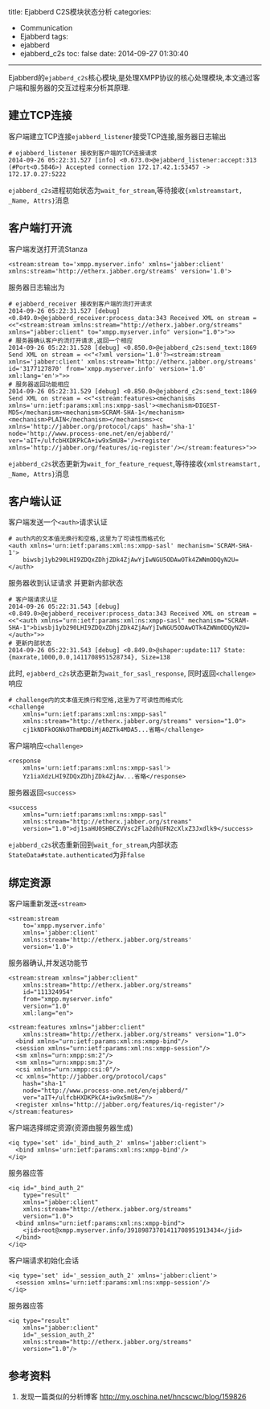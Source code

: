 title: Ejabberd  C2S模块状态分析
categories:
  - Communication
  - Ejabberd
tags:
  - ejabberd
  - ejabberd_c2s
toc: false
date: 2014-09-27 01:30:40
---

Ejabberd的`ejabberd_c2s`核心模块,是处理XMPP协议的核心处理模块,本文通过客户端和服务器的交互过程来分析其原理.


## 建立TCP连接

客户端建立TCP连接`ejabberd_listener`接受TCP连接,服务器日志输出

```
# ejabberd_listener 接收到客户端的TCP连接请求
2014-09-26 05:22:31.527 [info] <0.673.0>@ejabberd_listener:accept:313 (#Port<0.5846>) Accepted connection 172.17.42.1:53457 -> 172.17.0.27:5222
```

`ejabberd_c2s`进程初始状态为`wait_for_stream`,等待接收`{xmlstreamstart, _Name, Attrs}`消息

## 客户端打开流

客户端发送打开流Stanza

```
<stream:stream to='xmpp.myserver.info' xmlns='jabber:client' xmlns:stream='http://etherx.jabber.org/streams' version='1.0'>
```

服务器日志输出为

```
# ejabberd_receiver 接收到客户端的流打开请求
2014-09-26 05:22:31.527 [debug] <0.849.0>@ejabberd_receiver:process_data:343 Received XML on stream = <<"<stream:stream xmlns:stream="http://etherx.jabber.org/streams" xmlns="jabber:client" to="xmpp.myserver.info" version="1.0">">>
# 服务器确认客户的流打开请求,返回一个相应
2014-09-26 05:22:31.528 [debug] <0.850.0>@ejabberd_c2s:send_text:1869 Send XML on stream = <<"<?xml version='1.0'?><stream:stream xmlns='jabber:client' xmlns:stream='http://etherx.jabber.org/streams' id='3177127870' from='xmpp.myserver.info' version='1.0' xml:lang='en'>">>
# 服务器返回功能相应
2014-09-26 05:22:31.529 [debug] <0.850.0>@ejabberd_c2s:send_text:1869 Send XML on stream = <<"<stream:features><mechanisms xmlns='urn:ietf:params:xml:ns:xmpp-sasl'><mechanism>DIGEST-MD5</mechanism><mechanism>SCRAM-SHA-1</mechanism><mechanism>PLAIN</mechanism></mechanisms><c xmlns='http://jabber.org/protocol/caps' hash='sha-1' node='http://www.process-one.net/en/ejabberd/' ver='aIT+/ulfcbHXDKPkCA+iw9x5mU8='/><register xmlns='http://jabber.org/features/iq-register'/></stream:features>">>
```

`ejabberd_c2s`状态更新为`wait_for_feature_request`,等待接收`{xmlstreamstart, _Name, Attrs}`消息


## 客户端认证

客户端发送一个`<auth>`请求认证

```
# auth内的文本值无换行和空格,这里为了可读性而格式化
<auth xmlns='urn:ietf:params:xml:ns:xmpp-sasl' mechanism='SCRAM-SHA-1'>
    biwsbj1yb290LHI9ZDQxZDhjZDk4ZjAwYjIwNGU5ODAwOTk4ZWNmODQyN2U=
</auth>
```

服务器收到认证请求 并更新内部状态

```
# 客户端请求认证
2014-09-26 05:22:31.543 [debug] <0.849.0>@ejabberd_receiver:process_data:343 Received XML on stream = <<"<auth xmlns="urn:ietf:params:xml:ns:xmpp-sasl" mechanism="SCRAM-SHA-1">biwsbj1yb290LHI9ZDQxZDhjZDk4ZjAwYjIwNGU5ODAwOTk4ZWNmODQyN2U=</auth>">>
# 更新内部状态
2014-09-26 05:22:31.543 [debug] <0.849.0>@shaper:update:117 State: {maxrate,1000,0.0,1411708951528734}, Size=138
```

此时, `ejabberd_c2s`状态更新为`wait_for_sasl_response`, 同时返回`<challenge>`响应

```
# challenge内的文本值无换行和空格,这里为了可读性而格式化
<challenge
    xmlns="urn:ietf:params:xml:ns:xmpp-sasl"
    xmlns:stream="http://etherx.jabber.org/streams" version="1.0">
    cj1kNDFkOGNkOThmMDBiMjA0ZTk4MDA5...省略</challenge>
```

客户端响应`<challenge>`

```
<response
    xmlns='urn:ietf:params:xml:ns:xmpp-sasl'>
    Yz1iaXdzLHI9ZDQxZDhjZDk4ZjAw...省略</response>
```

服务器返回`<success>`

```
<success
    xmlns="urn:ietf:params:xml:ns:xmpp-sasl"
    xmlns:stream="http://etherx.jabber.org/streams"
    version="1.0">dj1saHU0SHBCZVVsc2Fla2dhUFN2cXlxZ3Jxdlk9</success>
```

`ejabberd_c2s`状态重新回到`wait_for_stream`,内部状态`StateData#state.authenticated`为非`false`

## 绑定资源

客户端重新发送`<stream>`

```
<stream:stream
    to='xmpp.myserver.info'
    xmlns='jabber:client'
    xmlns:stream='http://etherx.jabber.org/streams'
    version='1.0'>
```

服务器确认,并发送功能节

```
<stream:stream xmlns="jabber:client"
    xmlns:stream="http://etherx.jabber.org/streams"
    id="111324954"
    from="xmpp.myserver.info"
    version="1.0"
    xml:lang="en">
```

```
<stream:features xmlns="jabber:client"
    xmlns:stream="http://etherx.jabber.org/streams" version="1.0">
  <bind xmlns="urn:ietf:params:xml:ns:xmpp-bind"/>
  <session xmlns="urn:ietf:params:xml:ns:xmpp-session"/>
  <sm xmlns="urn:xmpp:sm:2"/>
  <sm xmlns="urn:xmpp:sm:3"/>
  <csi xmlns="urn:xmpp:csi:0"/>
  <c xmlns="http://jabber.org/protocol/caps"
    hash="sha-1"
    node="http://www.process-one.net/en/ejabberd/"
    ver="aIT+/ulfcbHXDKPkCA+iw9x5mU8="/>
  <register xmlns="http://jabber.org/features/iq-register"/>
</stream:features>
```

客户端选择绑定资源(资源由服务器生成)

```
<iq type='set' id='_bind_auth_2' xmlns='jabber:client'>
  <bind xmlns='urn:ietf:params:xml:ns:xmpp-bind'/>
</iq>
```

服务器应答

```
<iq id="_bind_auth_2"
    type="result"
    xmlns="jabber:client"
    xmlns:stream="http://etherx.jabber.org/streams"
    version="1.0">
  <bind xmlns="urn:ietf:params:xml:ns:xmpp-bind">
    <jid>root@xmpp.myserver.info/39189873701411708951913434</jid>
  </bind>
</iq>
```

客户端请求初始化会话

```
<iq type='set' id='_session_auth_2' xmlns='jabber:client'>
  <session xmlns='urn:ietf:params:xml:ns:xmpp-session'/>
</iq>
```

服务器应答

```
<iq type="result"
    xmlns="jabber:client"
    id="_session_auth_2"
    xmlns:stream="http://etherx.jabber.org/streams"
    version="1.0"/>
```

## 参考资料

1. 发现一篇类似的分析博客
http://my.oschina.net/hncscwc/blog/159826





